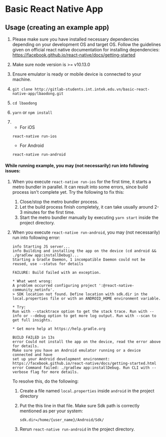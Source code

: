 # Basic React Native App

## Usage (creating an example app)

1. Please make sure you have installed necessary dependencies depending on your development OS and target OS. Follow the guidelines given on official react native documentation for installing dependencies: https://facebook.github.io/react-native/docs/getting-started

2. Make sure node version is >= v10.13.0

3. Ensure emulator is ready or mobile device is connected to your machine.

4. `git clone http://gitlab-students.int.intek.edu.vn/basic-react-native-app/lbaodong.git`

5. `cd lbaodong`

6. `yarn` or `npm install`

7. - For iOS 

   ```
   react-native run-ios
   ```

   - For Android 

   ```
   react-native run-android
   ```

#### While running example, you may (not necessarily) run into following issues:

1. When you execute `react-native run-ios` for the first  time, it starts a metro bundler in parallel. It can result into some errors, since build process isn't complete yet. Try the following to fix this:

   1. Close/stop the metro bundler process.
   2. Let the build process finish completely, it can take usually around 2-3 minutes for the first time.
   3. Start the metro bundler manually by executing `yarn start` inside the project directory.

2. When you execute `react-native run-android`, you may (not necessarily) run into following error:

   ```
   info Starting JS server...
   info Building and installing the app on the device (cd android && ./gradlew app:installDebug)...
   Starting a Gradle Daemon, 1 incompatible Daemon could not be reused, use --status for details
   
   FAILURE: Build failed with an exception.
   
   * What went wrong:
   A problem occurred configuring project ':@react-native-community_netinfo'.
   > SDK location not found. Define location with sdk.dir in the local.properties file or with an ANDROID_HOME environment variable.
   
   * Try:
   Run with --stacktrace option to get the stack trace. Run with --info or --debug option to get more log output. Run with --scan to get full insights.
   
   * Get more help at https://help.gradle.org
   
   BUILD FAILED in 13s
   error Could not install the app on the device, read the error above for details.
   Make sure you have an Android emulator running or a device connected and have
   set up your Android development environment:
   https://facebook.github.io/react-native/docs/getting-started.html
   error Command failed: ./gradlew app:installDebug. Run CLI with --verbose flag for more details.
   ```

   To resolve this, do the following:

   1. Create a file named `local.properties` inside `android` in the project directory

   2. Put the this line in that file. Make sure Sdk path is correctly mentioned as per your system: 

      ```
      sdk.dir=/home/{user_name}/Android/Sdk/
      ```

   3. Rerun `react-native run-android` in the project directory.

